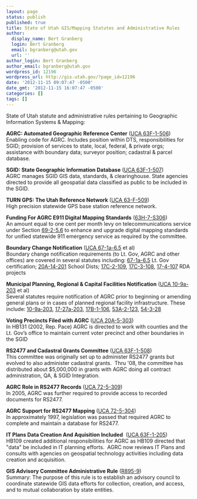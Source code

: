 ```yaml
---
layout: page
status: publish
published: true
title: State of Utah GIS/Mapping Statutes and Administrative Rules
author:
  display_name: Bert Granberg
  login: Bert Granberg
  email: bgranberg@utah.gov
  url: ''
author_login: Bert Granberg
author_email: bgranberg@utah.gov
wordpress_id: 12196
wordpress_url: http://gis.utah.gov/?page_id=12196
date: '2012-11-15 09:07:47 -0500'
date_gmt: '2012-11-15 16:07:47 -0500'
categories: []
tags: []
---
```

<p>State of Utah statute and administrative rules pertaining to Geographic Information Systems &amp; Mapping:</p>
<p><strong>AGRC: Automated Geographic Reference Center</strong> (<a href="http://le.utah.gov/~code/TITLE63F/htm/63F01_050600.htm">UCA 63F-1-506</a>)<br />
Enabling code for AGRC. Includes position within DTS, responsibilities for SGID; provision of services to state, local, federal, &amp; private orgs; assistance with boundary data; surveyor position; cadastral &amp; parcel database.</p>
<p><strong>SGID: State Geographic Information Database</strong> (<a href="http://le.utah.gov/~code/TITLE63F/htm/63F01_050700.htm">UCA 63F-1-507</a>)<br />
AGRC manages SGID GIS data, standards, &amp; clearinghouse. State agencies directed to provide all geospatial data classified as public to be included in the SGID.</p>
<p><strong>TURN GPS: The Utah Reference Network</strong> (<a href="http://le.utah.gov/~code/TITLE63F/htm/63F01_050900.htm">UCA 63-F-509</a>)<br />
High precision statewide GPS base station reference network.</p>
<p><strong>Funding For AGRC E911 Digital Mapping Standards</strong> (<a href="http://le.utah.gov/xcode/Title63H/Chapter7/63H-7-S306.html">63H-7-S306</a>)<br />
An amount equal to one cent per month levy on telecommunications service under Section <a href="http://le.utah.gov/xcode/Title69/Chapter2/69-2-S5.6.html">69-2-5.6</a> to enhance and upgrade digital mapping standards for unified statewide 911 emergency service as required by the committee. </p>
<p><strong>Boundary Change Notification</strong> (<a href="http://le.utah.gov/~code/TITLE67/htm/67_01a000605.htm">UCA 67-1a-6.5</a> et al)<br />
Boundary change notification requirements (to Lt. Gov, AGRC and other offices) are covered in several statutes including: <a href="http://le.utah.gov/xcode/Title67/Chapter1A/67-1a-S6.5.html">67-1a-6.5</a> Lt. Gov certification; <a href="http://le.utah.gov/xcode/Title20A/Chapter14/20A-14-S201.html">20A-14-201</a> School Dists; <a href="http://le.utah.gov/xcode/Title17C/Chapter2/17C-2-S109.html">17C-2-109</a>, <a href="http://le.utah.gov/xcode/Title17C/Chapter3/17C-3-S108.html">17C-3-108</a>, <a href="http://le.utah.gov/xcode/Title17C/Chapter4/17C-4-S107.html">17-4-107</a> RDA projects</p>
<p><strong>Municipal Planning, Regional &amp; Capital Facilities Notification</strong> (<a href="http://le.utah.gov/~code/TITLE10/htm/10_09a020300.htm">UCA 10-9a-203</a> et al)<br />
Several statutes require notification of AGRC prior to beginning or amending general plans or in cases of planned regional facility infrastructure. These include: <a href="http://le.utah.gov/xcode/Title10/Chapter9A/10-9a-S203.html">10-9a-203</a>, <a href="http://le.utah.gov/xcode/Title17/Chapter27a/17-27a-S203.html">17-27a-203</a>, <a href="http://le.utah.gov/xcode/Title17B/Chapter1/17B-1-S106.html">17B-1-106</a>, <a href="http://le.utah.gov/xcode/Title53A/Chapter2/53A-2-S123.html">53A-2-123</a>, <a href="http://le.utah.gov/xcode/Title54/Chapter3/54-3-S28.html">54-3-28</a></p>
<p><strong>Voting Precincts Filed with AGRC</strong> (<a href="http://le.utah.gov/~code/TITLE20A/htm/20A05_030300.htm">UCA 20A-5-303</a>)<br />
In HB131 (2002, Rep. Pace) AGRC is directed to work with counties and the Lt. Gov’s office to maintain current voter precinct and other boundaries in the SGID</p>
<p><strong>RS2477 and Cadastral Grants Committee</strong> (<a href="http://le.utah.gov/~code/TITLE63F/htm/63F01_050800.htm">UCA 63F-1-508</a>)<br />
This committee was originally set up to administer RS2477 grants but evolved to also administer cadastral grants.  Thru '08, the committee has distributed about $5,000,000 in grants with AGRC doing all contract administration, QA, &amp; SGID Integration.</p>
<p><strong>AGRC Role in RS2477 Records</strong> (<a href="http://le.utah.gov/~code/TITLE72/htm/72_05_030900.htm">UCA 72-5-309</a>)<br />
In 2005, AGRC was further required to provide access to recorded documents for RS2477.</p>
<p><strong>AGRC Support for RS2477 Mapping</strong> (<a href="http://le.utah.gov/~code/TITLE72/htm/72_05_030400.htm">UCA 72-5-304</a>)<br />
In approximately 1997, legislation was passed that required AGRC to complete and maintain a database for RS2477.</p>
<p><strong>IT Plans Data Creation And Aquisition Included</strong>  (<a href="http://le.utah.gov/~code/TITLE63F/htm/63F01_020500.htm">UCA 63F-1-205</a>)<br />
HB109 created additional responsibilities for AGRC as HB109 directed that "data" be included in IT planning efforts.  AGRC now reviews IT Plans and consults with agencies on geospatial technology activities including data creation and acquisition.</p>
<p><strong>GIS Advisory Committee Administrative Rule</strong> (<a href="http://www.rules.utah.gov/publicat/code/r895/r895-009.htm">R895-9</a>)<br />
Summary: The purpose of this rule is to establish an advisory council to coordinate statewide GIS data efforts for collection, creation, and access, and to mutual collaboration by state entities.</p>
